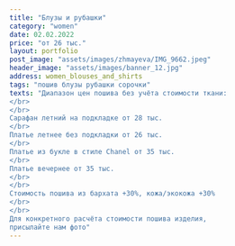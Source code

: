 ```yaml
---
title: "Блузы и рубашки"
category: "women"
date: 02.02.2022
price: "от 26 тыс."
layout: portfolio
post_image: "assets/images/zhmayeva/IMG_9662.jpeg"
header_image: "assets/images/banner_12.jpg"
address: women_blouses_and_shirts
tags: "пошив блузы рубашки сорочки"
texts: "Диапазон цен пошива без учёта стоимости ткани:
</br>
</br>
Сарафан летний на подкладке от 28 тыс.
</br>
Платье летнее без подкладки от 26 тыс.
</br>
Платье из букле в стиле Chanel от 35 тыс.
</br>
Платье вечернее от 35 тыс.
</br>
</br>
Стоимость пошива из бархата +30%, кожа/экокожа +30%
</br>
</br>
Для конкретного расчёта стоимости пошива изделия,
присылайте нам фото"
---
```


